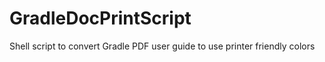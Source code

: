 GradleDocPrintScript
====================

Shell script to convert Gradle PDF user guide to use printer friendly colors
